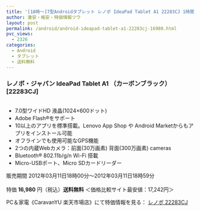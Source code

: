```yaml
---
title: '[18時〜]7型Androidタブレット レノボ IdeaPad Tablet A1 22283CJ 1時間限定特価16980円！送料無料！'
author: 激安・格安・特価情報ツウ
layout: post
permalink: /android/android-ideapad-tablet-a1-22283cj-16980.html
pvc_views:
  - 2326
categories:
  - Android
  - タブレット
  - 送料無料
---
```

### レノボ・ジャパン IdeaPad Tablet A1 （カーボンブラック） [22283CJ]

<div class="img-bg2 img_L">
  <a href="http://hb.afl.rakuten.co.jp/hgc/04661a9a.c55cae38.04661a9b.8fa689b1/?pc=http%3a%2f%2fitem.rakuten.co.jp%2fpc-express%2f4560209876586%2f%3fscid%3daf_ich_link_img&#038;m=http%3a%2f%2fm.rakuten.co.jp%2fpc-express%2fi%2f10380242%2f" target="_blank"><img src="http://hbb.afl.rakuten.co.jp/hgb/?pc=http%3a%2f%2fthumbnail.image.rakuten.co.jp%2f%400_mall%2fpc-express%2fcabinet%2fximg255%2f4560209876586.jpg%3f_ex%3d128x128&#038;m=http%3a%2f%2fthumbnail.image.rakuten.co.jp%2f%400_mall%2fpc-express%2fcabinet%2fximg255%2f4560209876586.jpg" border="0" title="" alt="" /></a>
</div>

<!--more-->

  * 7.0型ワイドHD 液晶(1024&#215;600ドット)
  * Adobe Flash®をサポート
  * 10以上のアプリを標準搭載。Lenovo App Shop や Android Marketからもアプリをインストール可能
  * オフラインでも使用可能なGPS機能
  * 2つの内蔵Webカメラ：前面(30万画素) 背面(300万画素) cameras
  * Bluetooth® 802.11b/g/n Wi-Fi 搭載
  * Micro-USBポート、Micro SDカードリーダー

販売期間 2012年03月11日18時00分～2012年03月11日18時59分  
<br clear="all" />特価 <span class="tokka-price"><strong>16,980</strong></span> 円（税込）**送料無料** ＜価格比較サイト最安値：17,242円＞  
  
PC＆家電《CaravanYU 楽天市場店》にて特価情報を見る： <span class="fs150p"><a href="http://hb.afl.rakuten.co.jp/hgc/04661a9a.c55cae38.04661a9b.8fa689b1/?pc=http%3a%2f%2fitem.rakuten.co.jp%2fpc-express%2f4560209876586%2f%3fscid%3daf_ich_link_img&#038;m=http%3a%2f%2fm.rakuten.co.jp%2fpc-express%2fi%2f10380242%2f" target="_blank">レノボ 22283CJ</a></span>